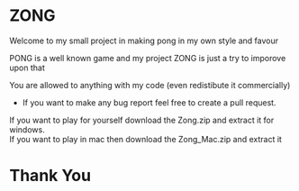 
# ZONG

Welcome to my small project in making pong in my own style and favour 

PONG is a well known game and my project ZONG is just a try to imporove upon that




You are allowed to anything with my code (even redistibute it commercially) 

* If you want to make any bug report feel free to create a pull request.

If you want to play for yourself download the Zong.zip and extract it for windows.\
If you want to play in mac then download the Zong_Mac.zip and extract it


# Thank You
